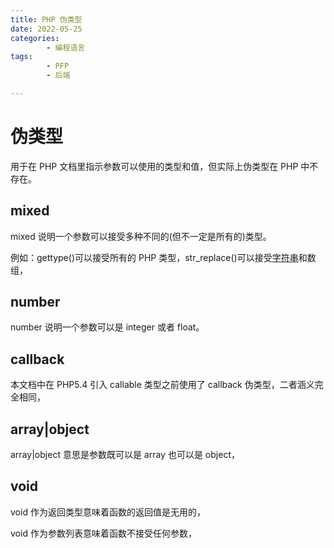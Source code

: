 ```yaml
---
title: PHP 伪类型
date: 2022-05-25
categories:
        - 编程语言
tags:
        - PFP
        - 后端

---
```


# 伪类型

用于在 PHP 文档里指示参数可以使用的类型和值，但实际上伪类型在 PHP 中不存在。

## mixed

mixed 说明一个参数可以接受多种不同的(但不一定是所有的)类型。

例如：gettype()可以接受所有的 PHP 类型，str_replace()可以接受[字符串](https://so.csdn.net/so/search?q=字符串&spm=1001.2101.3001.7020)和数组，

## number

number 说明一个参数可以是 integer 或者 float。

## callback

本文档中在 PHP5.4 引入 callable 类型之前使用了 callback 伪类型，二者涵义完全相同，

## array|object

array|object 意思是参数既可以是 array 也可以是 object，

## void

void 作为返回类型意味着函数的返回值是无用的，

void 作为参数列表意味着函数不接受任何参数，
